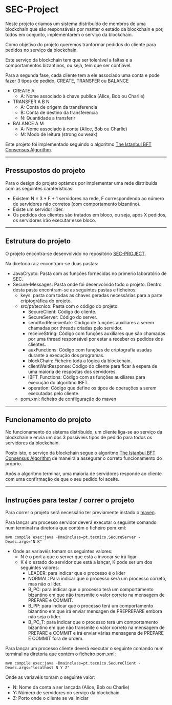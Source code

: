 # SEC-Project

Neste projeto criamos um sistema distribuído de membros de uma blockchain que são responsáveis por manter o estado da blockchain e por, todos em conjunto, implementarem o serviço da blockchain.

Como objetivo do projeto queremos tranformar pedidos do cliente para pedidos no serviço da blockchain.

Este serviço da blockchain tem que ser tolerável a faltas e a comportamentos bizantinos, ou seja, tem que ser confiável.

Para a segunda fase, cada cliente tem a ele associado uma conta e pode fazer 3 tipos de pedido, CREATE, TRANSFER ou BALANCE
 - CREATE A
    - A: Nome associado à chave publica (Alice, Bob ou Charlie)
 - TRANSFER A B N
    - A: Conta de origem da transferencia
    - B: Conta de destino da transferencia
    - N: Quantidade a transferir
 - BALANCE A M
    - A: Nome associado à conta (Alice, Bob ou Charlie)
    - M: Modo de leitura (strong ou weak)

Este projeto foi implementado seguindo o algoritmo [The Istanbul BFT Consensus Algorithm](https://arxiv.org/pdf/2002.03613.pdf).

---

## Pressupostos do projeto

Para o design do projeto optámos por implementar uma rede distribuída com as seguintes caraterísticas:
 - Existem N = 3 * F + 1 servidores na rede, F correspondendo ao número de servidores não corretos (com comportamento bizantino).
 - Existe um servidor líder.
 - Os pedidos dos clientes são tratados em bloco, ou seja, após X pedidos, os servidores irão executar esse bloco.

 ----

 ## Estrutura do projeto
 O projeto encontra-se desenvolvido no repositório [SEC-PROJECT](https://github.com/Hugo96870/SEC-Project.git).
 
 Na diretoria raiz encontram-se duas pastas:
 - JavaCrypto: Pasta com as funções fornecidas no primerio laboratório de SEC.
 - Secure-Messages: Pasta onde foi desenvolvido todo o projeto. Dentro desta pasta encontram-se as seguintes pastas e ficheiros:
    - keys: pasta com todas as chaves geradas necessárias para a parte criptográfica do projeto.
    - src/pt/tecnico: Pasta com o código do projeto:
        - SecureClient: Código do cliente.
        - SecureServer: Código do server.
        - sendAndReceiveAck: Código de funções auxiliares a serem chamadas por threads criadas pelo servidor.
        - receiveString: Código com funções auxiliares que são chamadas por uma thread responsável por estar a receber os pedidos dos clientes.
        - auxFunctions: Código com funções de criptografia usadas durante a execução dos programas.
        - blockChain: Ficheiro toda a lógica da blockchain.
        - clientWaitResponse: Código do cliente para ficar à espera de uma maioria de respostas dos servidores.
        - IBFT_Functions: Código com as funções auxiliares para execução do algoritmo IBFT.
        - operation: Código que define os tipos de operações a serem executadas pelo cliente.
    - pom.xml: ficheiro de confiiguração do maven
 ----
 ## Funcionamento do projeto

No funcionamento do sistema distribuído, um cliente liga-se ao serviço da blockchain e envia um dos 3 possivieis tipos de pedido para todos os servidores da blockchain.

Posto isto, o serviço da blockchain segue o algoritmo [The Istanbul BFT Consensus Algorithm](https://arxiv.org/pdf/2002.03613.pdf) de maneira a assegurar o correto funcionamento do próprio.

Após o algoritmo terminar, uma maioria de servidores responde ao cliente com uma confirmação de que o seu pedido foi aceite.

---

 ## Instruções para testar / correr o projeto

Para correr o projeto será necessário ter previamente instado o [maven](https://maven.apache.org/).

Para lançar um processo servidor deverá executar o seguinte comando num terminal na diretoria que contém o ficheiro pom.xml:
```
mvn compile exec:java -Dmainclass=pt.tecnico.SecureServer -Dexec.args="N K"
```
- Onde as variavéis tomam os seguintes valores:
    - N é o port a que o server que está a invocar se irá ligar
    - K é o estado do servidor que está a lançar, K pode ser um dos seguintes valores:
        - LEADER: para indicar que o processo é o líder
        - NORMAL: Para indicar que o processo será um processo correto, mas não o líder.
        - B_PC: para indicar que o processo terá um comportamento bizantino em que não transmite o valor correto na mensagem de PREPARE e COMMIT.
        - B_PP: para indicar que o processo terá um comportamento bizantino em que irá enviar mensagen de PREPREPARE embora não seja o líder.
        - B_PC_T: para indicar que o processo terá um comportamento bizantino em que não transmite o valor correto na mensagem de PREPARE e COMMIT e irá enviar várias mensagens de PREPARE E COMMIT fora de ordem.

Para lançar um processo cliente deverá executar o seguinte comando num terminal na diretoria que contém o ficheiro pom.xml:
```
mvn compile exec:java -Dmainclass=pt.tecnico.SecureClient -Dexec.args="localhost N Y Z"
```
Onde as variavéis tomam o seguinte valor:
- N: Nome da conta a ser lançada (Alice, Bob ou Charlie)
- Y: Número de servidores no serviço da blockchain
- Z: Porto onde o cliente se vai iniciar